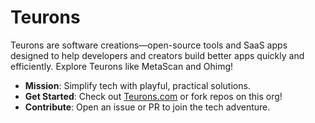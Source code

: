 # Teurons

Teurons are software creations—open-source tools and SaaS apps designed to help developers and creators build better apps quickly and efficiently. Explore Teurons like MetaScan and Ohimg!

- **Mission**: Simplify tech with playful, practical solutions.
- **Get Started**: Check out [Teurons.com](https://teurons.com) or fork repos on this org!
- **Contribute**: Open an issue or PR to join the tech adventure.
